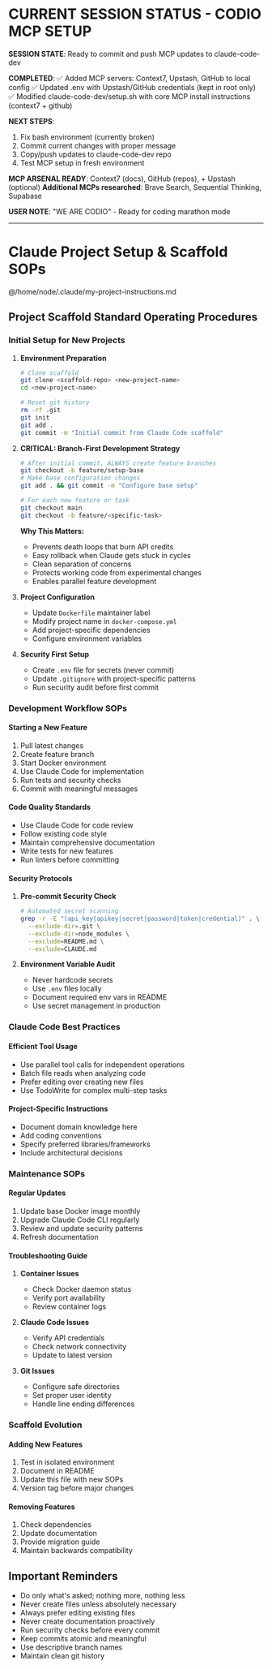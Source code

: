 # CURRENT SESSION STATUS - CODIO MCP SETUP
**SESSION STATE**: Ready to commit and push MCP updates to claude-code-dev

**COMPLETED**:
✅ Added MCP servers: Context7, Upstash, GitHub to local config
✅ Updated .env with Upstash/GitHub credentials (kept in root only)  
✅ Modified claude-code-dev/setup.sh with core MCP install instructions (context7 + github)

**NEXT STEPS**:
1. Fix bash environment (currently broken)
2. Commit current changes with proper message
3. Copy/push updates to claude-code-dev repo
4. Test MCP setup in fresh environment

**MCP ARSENAL READY**: Context7 (docs), GitHub (repos), + Upstash (optional)
**Additional MCPs researched**: Brave Search, Sequential Thinking, Supabase

**USER NOTE**: "WE ARE CODIO" - Ready for coding marathon mode

---

# Claude Project Setup & Scaffold SOPs

@/home/node/.claude/my-project-instructions.md

## Project Scaffold Standard Operating Procedures

### Initial Setup for New Projects

1. **Environment Preparation**
   ```bash
   # Clone scaffold
   git clone <scaffold-repo> <new-project-name>
   cd <new-project-name>
   
   # Reset git history
   rm -rf .git
   git init
   git add .
   git commit -m "Initial commit from Claude Code scaffold"
   ```

2. **CRITICAL: Branch-First Development Strategy**
   ```bash
   # After initial commit, ALWAYS create feature branches
   git checkout -b feature/setup-base
   # Make base configuration changes
   git add . && git commit -m "Configure base setup"
   
   # For each new feature or task
   git checkout main
   git checkout -b feature/<specific-task>
   ```
   
   **Why This Matters:**
   - Prevents death loops that burn API credits
   - Easy rollback when Claude gets stuck in cycles
   - Clean separation of concerns
   - Protects working code from experimental changes
   - Enables parallel feature development

2. **Project Configuration**
   - Update `Dockerfile` maintainer label
   - Modify project name in `docker-compose.yml`
   - Add project-specific dependencies
   - Configure environment variables

3. **Security First Setup**
   - Create `.env` file for secrets (never commit)
   - Update `.gitignore` with project-specific patterns
   - Run security audit before first commit

### Development Workflow SOPs

#### Starting a New Feature
1. Pull latest changes
2. Create feature branch
3. Start Docker environment
4. Use Claude Code for implementation
5. Run tests and security checks
6. Commit with meaningful messages

#### Code Quality Standards
- Use Claude Code for code review
- Follow existing code style
- Maintain comprehensive documentation
- Write tests for new features
- Run linters before committing

#### Security Protocols
1. **Pre-commit Security Check**
   ```bash
   # Automated secret scanning
   grep -r -E "(api_key|apikey|secret|password|token|credential)" . \
     --exclude-dir=.git \
     --exclude-dir=node_modules \
     --exclude=README.md \
     --exclude=CLAUDE.md
   ```

2. **Environment Variable Audit**
   - Never hardcode secrets
   - Use `.env` files locally
   - Document required env vars in README
   - Use secret management in production

### Claude Code Best Practices

#### Efficient Tool Usage
- Use parallel tool calls for independent operations
- Batch file reads when analyzing code
- Prefer editing over creating new files
- Use TodoWrite for complex multi-step tasks

#### Project-Specific Instructions
- Document domain knowledge here
- Add coding conventions
- Specify preferred libraries/frameworks
- Include architectural decisions

### Maintenance SOPs

#### Regular Updates
1. Update base Docker image monthly
2. Upgrade Claude Code CLI regularly
3. Review and update security patterns
4. Refresh documentation

#### Troubleshooting Guide
1. **Container Issues**
   - Check Docker daemon status
   - Verify port availability
   - Review container logs

2. **Claude Code Issues**
   - Verify API credentials
   - Check network connectivity
   - Update to latest version

3. **Git Issues**
   - Configure safe directories
   - Set proper user identity
   - Handle line ending differences

### Scaffold Evolution

#### Adding New Features
1. Test in isolated environment
2. Document in README
3. Update this file with new SOPs
4. Version tag before major changes

#### Removing Features
1. Check dependencies
2. Update documentation
3. Provide migration guide
4. Maintain backwards compatibility

## Important Reminders

- Do only what's asked; nothing more, nothing less
- Never create files unless absolutely necessary
- Always prefer editing existing files
- Never create documentation proactively
- Run security checks before every commit
- Keep commits atomic and meaningful
- Use descriptive branch names
- Maintain clean git history
